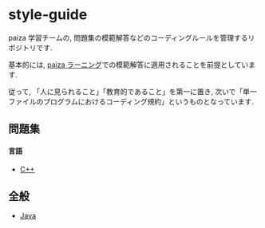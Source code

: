 # style-guide

paiza 学習チームの, 問題集の模範解答などのコーディングルールを管理するリポジトリです.

基本的には, [paiza ラーニング](https://paiza.jp/works/mondai)での模範解答に適用されることを前提としています. 

従って, 「人に見られること」「教育的であること」を第一に置き, 次いで「単一ファイルのプログラムにおけるコーディング規約」というものとなっています.

## 問題集
#### 言語

- [C++](c++/README.md)

## 全般
- [Java](java/README.md)

